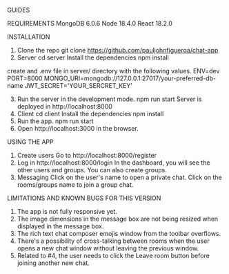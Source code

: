 GUIDES

REQUIREMENTS
MongoDB 6.0.6
Node 18.4.0
React 18.2.0

INSTALLATION

1. Clone the repo
   git clone https://github.com/pauljohnfigueroa/chat-app
2. Server
   cd server
   Install the dependencies
   npm install

create and .env file in server/ directory with the following values.
ENV=dev
PORT=8000
MONGO_URI=mongodb://127.0.0.1:27017/your-preferred-db-name
JWT_SECRET='YOUR_SERCRET_KEY’

3. Run the server in the development mode.
   npm run start
   Server is deployed in http://localhost:8000
4. Client
   cd client
   Install the dependencies
   npm install
5. Run the app.
   npm run start
6. Open http://localhost:3000 in the browser.

USING THE APP

1. Create users
   Go to http://localhost:8000/register
2. Log in
   http://localhost:8000/login
   In the dashboard, you will see the other users and groups. You can also create groups.
3. Messaging
   Click on the user's name to open a private chat.
   Click on the rooms/groups name to join a group chat.

LIMITATIONS AND KNOWN BUGS FOR THIS VERSION

1. The app is not fully responsive yet.
2. The image dimensions in the message box are not being resized when displayed in the message box.
3. The rich text chat composer emojis window from the toolbar overflows.
4. There's a possibility of cross-talking between rooms when the user opens a new chat window without leaving the previous window.
5. Related to #4, the user needs to click the Leave room button before joining another new chat.
